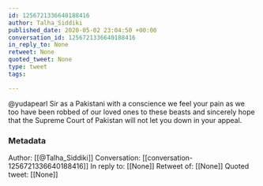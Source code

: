 ```yaml
---
id: 1256721336640188416
author: Talha_Siddiki
published_date: 2020-05-02 23:04:50 +00:00
conversation_id: 1256721336640188416
in_reply_to: None
retweet: None
quoted_tweet: None
type: tweet
tags:

---
```


@yudapearl Sir as a Pakistani with a conscience we feel your pain as we too have been robbed of our loved ones to these beasts and sincerely hope that the Supreme Court of Pakistan will not let you down in your appeal.

### Metadata

Author: [[@Talha_Siddiki]]
Conversation: [[conversation-1256721336640188416]]
In reply to: [[None]]
Retweet of: [[None]]
Quoted tweet: [[None]]
